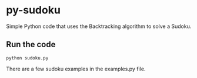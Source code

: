 # py-sudoku
Simple Python code that uses the Backtracking algorithm to solve a Sudoku.

## Run the code

`python sudoku.py`

There are a few sudoku examples in the examples.py file.